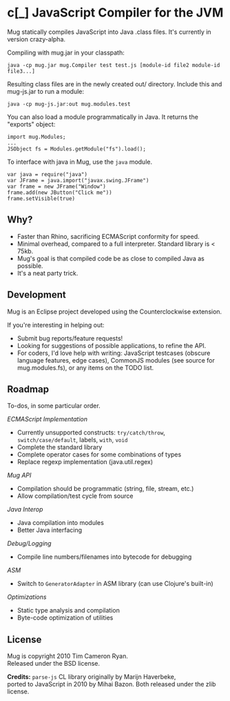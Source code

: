 c[_] JavaScript Compiler for the JVM
====================================

Mug statically compiles JavaScript into Java .class files.
It's currently in version crazy-alpha.

Compiling with mug.jar in your classpath:

	java -cp mug.jar mug.Compiler test test.js [module-id file2 module-id file3...]
	
Resulting class files are in the newly created out/ directory.
Include this and mug-js.jar to run a module:

    java -cp mug-js.jar:out mug.modules.test

You can also load a module programmatically in Java. It returns
the "exports" object:

    import mug.Modules;
    ...
    JSObject fs = Modules.getModule("fs").load();

To interface with java in Mug, use the `java` module.

    var java = require("java")
    var JFrame = java.import("javax.swing.JFrame")
    var frame = new JFrame("Window")
    frame.add(new JButton("Click me"))
    frame.setVisible(true)

Why?
----

* Faster than Rhino, sacrificing ECMAScript conformity for speed.
* Minimal overhead, compared to a full interpreter. Standard library is < 75kb.
* Mug's goal is that compiled code be as close to compiled Java as possible. 
* It's a neat party trick.

Development
-----------

Mug is an Eclipse project developed using the Counterclockwise extension.

If you're interesting in helping out:

* Submit bug reports/feature requests!
* Looking for suggestions of possible applications, to refine the API.
* For coders, I'd love help with writing: JavaScript testcases (obscure language features, edge cases), CommonJS modules (see source for mug.modules.fs), or any items on the TODO list.

Roadmap
-------

To-dos, in some particular order.

*ECMAScript Implementation*

* Currently unsupported constructs: `try/catch/throw`, `switch/case/default`, labels, `with`, `void`
* Complete the standard library
* Complete operator cases for some combinations of types
* Replace regexp implementation (java.util.regex) 

*Mug API*

* Compilation should be programmatic (string, file, stream, etc.)
* Allow compilation/test cycle from source

*Java Interop*

* Java compilation into modules
* Better Java interfacing

*Debug/Logging*

* Compile line numbers/filenames into bytecode for debugging

*ASM*

* Switch to `GeneratorAdapter` in ASM library (can use Clojure's built-in)

*Optimizations*

* Static type analysis and compilation
* Byte-code optimization of utilities

License
-------

Mug is copyright 2010 Tim Cameron Ryan.  
Released under the BSD license.

**Credits:**
`parse-js` CL library originally by Marijn Haverbeke,  
ported to JavaScript in 2010 by Mihai Bazon.
Both released under the zlib license.